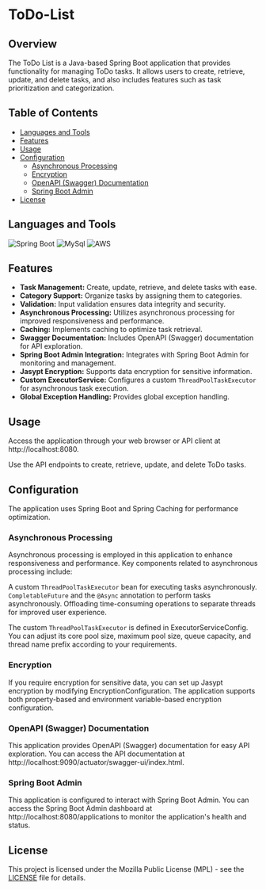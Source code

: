 # ToDo-List

## Overview
The ToDo List is a Java-based Spring Boot application that provides functionality for managing ToDo tasks. It allows users to create, retrieve, update, and delete tasks, and also includes features such as task prioritization and categorization.

## Table of Contents
- [Languages and Tools](#languages-and-tools)
- [Features](#features)
- [Usage](#usage)
- [Configuration](#configuration)
  - [Asynchronous Processing](#asynchronous-processing)
  - [Encryption](#encryption)
  - [OpenAPI (Swagger) Documentation](#openAPI-(swagger)-documentation)
  - [Spring Boot Admin](#spring-boot-admin)
- [License](#license)

## Languages and Tools
![Spring Boot](https://skillicons.dev/icons?i=spring&theme=light) ![MySql](https://skillicons.dev/icons?i=mysql) ![AWS](https://skillicons.dev/icons?i=aws)

## Features

- **Task Management:** Create, update, retrieve, and delete tasks with ease.
- **Category Support:** Organize tasks by assigning them to categories.
- **Validation:** Input validation ensures data integrity and security.
- **Asynchronous Processing:** Utilizes asynchronous processing for improved responsiveness and performance.
- **Caching:** Implements caching to optimize task retrieval.
- **Swagger Documentation:** Includes OpenAPI (Swagger) documentation for API exploration.
- **Spring Boot Admin Integration:** Integrates with Spring Boot Admin for monitoring and management.
- **Jasypt Encryption:** Supports data encryption for sensitive information.
- **Custom ExecutorService:** Configures a custom `ThreadPoolTaskExecutor` for asynchronous task execution.
- **Global Exception Handling:** Provides global exception handling.

## Usage
Access the application through your web browser or API client at http://localhost:8080.

Use the API endpoints to create, retrieve, update, and delete ToDo tasks.

## Configuration
The application uses Spring Boot and Spring Caching for performance optimization.

### Asynchronous Processing
Asynchronous processing is employed in this application to enhance responsiveness and performance. Key components related to asynchronous processing include:

A custom `ThreadPoolTaskExecutor` bean for executing tasks asynchronously.
`CompletableFuture` and the `@Async` annotation to perform tasks asynchronously.
Offloading time-consuming operations to separate threads for improved user experience.

The custom `ThreadPoolTaskExecutor` is defined in ExecutorServiceConfig. You can adjust its core pool size, maximum pool size, queue capacity, and thread name prefix according to your requirements.

### Encryption
If you require encryption for sensitive data, you can set up Jasypt encryption by modifying EncryptionConfiguration. The application supports both property-based and environment variable-based encryption configuration.

### OpenAPI (Swagger) Documentation
This application provides OpenAPI (Swagger) documentation for easy API exploration. You can access the API documentation at http://localhost:9090/actuator/swagger-ui/index.html.

### Spring Boot Admin
This application is configured to interact with Spring Boot Admin. You can access the Spring Boot Admin dashboard at http://localhost:8080/applications to monitor the application's health and status.

## License
This project is licensed under the Mozilla Public License (MPL) - see the [LICENSE](https://github.com/nevinmathew/ToDo-List/blob/main/LICENSE) file for details.
